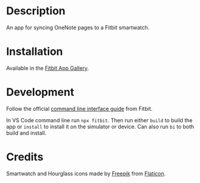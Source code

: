 # Description

An app for syncing OneNote pages to a Fitbit smartwatch.

# Installation

Available in the [Fitbit App Gallery](https://gallery.fitbit.com/details/e8173d62-e539-4503-b4e3-5fbbaaf09fbc).

# Development

Follow the official [command line interface guide](https://dev.fitbit.com/build/guides/command-line-interface/) from Fitbit.

In VS Code command line run `npx fitbit`. Then run either `build` to build the app or `install` to install it on the simulator or device. Can also run `bi` to both build and install.

# Credits

Smartwatch and Hourglass icons made by [Freepik](https://www.flaticon.com/authors/freepik) from [Flaticon](https://www.flaticon.com/).